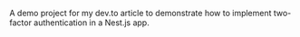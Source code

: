 A demo project for my dev.to article to demonstrate how to implement two-factor authentication in a Nest.js app.